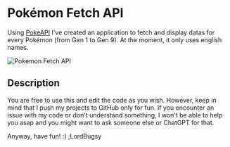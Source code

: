 # Pokémon Fetch API
Using [PokeAPI](https://pokeapi.co) I've created an application to fetch and display datas for every Pokémon (from Gen 1 to Gen 9). At the moment, it only uses english names.

![Pokemon Fetch API](https://i.gyazo.com/5303092f66fe0dc38363cc3314825a5e.png)

## Description
You are free to use this and edit the code as you wish. However, keep in mind that I push my projects to GitHub only for fun. If you encounter an issue with my code or don't understand something, I won't be able to help you asap and you might want to ask someone else or ChatGPT for that.

Anyway, have fun! :)
;LordBugsy
